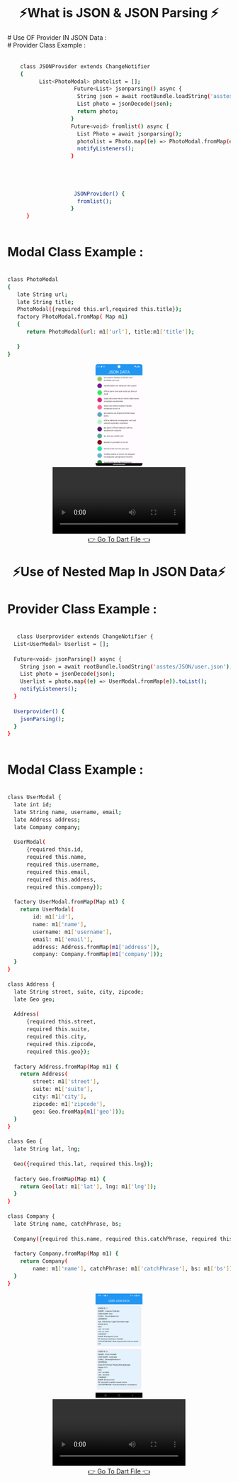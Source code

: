 <h1 align="center">⚡What is JSON & JSON Parsing ⚡</h1>
# Use OF  Provider IN JSON Data : <br>
# Provider Class Example :


```bash
                  
    class JSONProvider extends ChangeNotifier 
    {
          List<PhotoModal> photolist = [];
                     Future<List> jsonparsing() async {
                      String json = await rootBundle.loadString('asstes/JSON/photo.json');
                      List photo = jsonDecode(json);
                      return photo;
                    }
                    Future<void> fromlist() async {
                      List Photo = await jsonparsing();
                      photolist = Photo.map((e) => PhotoModal.fromMap(e)).toList();
                      notifyListeners();
                    }




                     JSONProvider() {
                      fromlist();
                    }
      }



```

# Modal Class Example :



```bash
 
class PhotoModal
{
   late String url;
   late String title;
   PhotoModal({required this.url,required this.title});
   factory PhotoModal.fromMap( Map m1)
   {
      return PhotoModal(url: m1['url'], title:m1['title']);

   }
}

```
<div align="center">
  <img src="https://github.com/harshdusane2103/CH-8_JSON_Parsing/blob/master/json.png" width=21%,heigth=35%>

</div>
<div align = "center">
  <video src="https://github.com/user-attachments/assets/63629090-b671-4409-9944-3d5293941a78">
</div>
<div align = "center">
<a  href="https://github.com/harshdusane2103/CH-8_JSON_Parsing/tree/master/lib/8.1_JSON%20parsing">👉 Go To Dart File 👈</a>
</div>
<h1 align="left"> </h1>


<h1 align="center">⚡Use of Nested Map In JSON Data⚡</h1>

# Provider Class Example :


```bash
                  
   class Userprovider extends ChangeNotifier {
  List<UserModal> Userlist = [];

  Future<void> jsonParsing() async {
    String json = await rootBundle.loadString('asstes/JSON/user.json');
    List photo = jsonDecode(json);
    Userlist = photo.map((e) => UserModal.fromMap(e)).toList();
    notifyListeners();
  }

  Userprovider() {
    jsonParsing();
  }
}



```

# Modal Class Example :



```bash
 
class UserModal {
  late int id;
  late String name, username, email;
  late Address address;
  late Company company;

  UserModal(
      {required this.id,
      required this.name,
      required this.username,
      required this.email,
      required this.address,
      required this.company});

  factory UserModal.fromMap(Map m1) {
    return UserModal(
        id: m1['id'],
        name: m1['name'],
        username: m1['username'],
        email: m1['email'],
        address: Address.fromMap(m1['address']),
        company: Company.fromMap(m1['company']));
  }
}

class Address {
  late String street, suite, city, zipcode;
  late Geo geo;

  Address(
      {required this.street,
      required this.suite,
      required this.city,
      required this.zipcode,
      required this.geo});

  factory Address.fromMap(Map m1) {
    return Address(
        street: m1['street'],
        suite: m1['suite'],
        city: m1['city'],
        zipcode: m1['zipcode'],
        geo: Geo.fromMap(m1['geo']));
  }
}

class Geo {
  late String lat, lng;

  Geo({required this.lat, required this.lng});

  factory Geo.fromMap(Map m1) {
    return Geo(lat: m1['lat'], lng: m1['lng']);
  }
}

class Company {
  late String name, catchPhrase, bs;

  Company({required this.name, required this.catchPhrase, required this.bs});

  factory Company.fromMap(Map m1) {
    return Company(
        name: m1['name'], catchPhrase: m1['catchPhrase'], bs: m1['bs']);
  }
}


```
<div align = "center">
 <img src="https://github.com/harshdusane2103/CH-8_JSON_Parsing/blob/master/user.png" width=21%,heigth=35%,align="center">
</div>
<div align = "center">
  <video src="https://github.com/user-attachments/assets/c26f9b93-e467-48c4-9e12-6103b56cbd07">
</div>
<div align = "center">
<a  href="https://github.com/harshdusane2103/CH-8_JSON_Parsing/tree/master/lib/User_JSON">👉 Go To Dart File 👈</a>
</div>




<h1 align="left"> </h1>

